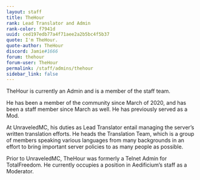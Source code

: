 ```yaml
---
layout: staff
title: TheHour
rank: Lead Translator and Admin
rank-color: f7941d
uuid: ced197edb77a4f71aee2a2b5bc4f5b37
quote: I'm TheHour.
quote-author: TheHour
discord: Jamie#1666
forum: thehour
forum-user: TheHour
permalink: /staff/admins/thehour
sidebar_link: false
---
```


TheHour is currently an Admin and is a member of the staff team. 

He has been a member of the community since March of 2020, and has been a staff member since March as well. He has previously served as a Mod.

At UnraveledMC, his duties as Lead Translator entail managing the server’s written translation efforts. He heads the Translation Team, which is a group of members speaking various languages from many backgrounds in an effort to bring important server policies to as many people as possible.

Prior to UnraveledMC, TheHour was formerly a Telnet Admin for TotalFreedom. He currently occupies a position in Aedificium’s staff as a Moderator.
